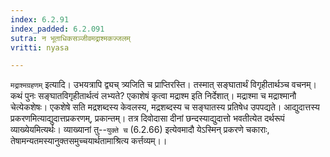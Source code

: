 ```yaml
---
index: 6.2.91
index_padded: 6.2.091
sutra: न भूताधिकसञ्जीवमद्राश्मकज्जलम्
vritti: nyasa

---
```

`मद्राश्मग्रहणम्` इत्यादि। उभयत्रापि द्व्यच् त्र्यजिति च प्राप्तिरस्ति। तस्मात् सङ्घातार्थं विगृहीतार्थञ्च वचनम्। कथं पुनः सङ्घातविगृहीतार्थत्वं लभ्यते? एकाशेषं कृत्वा मद्राश्म इति निर्देशात्। मद्राश्मा च मद्राश्मानौ चेत्येकशेषः। एकशेषे सति मद्रशब्दस्य केवलस्य, मद्रशब्दस्य च सङ्घातस्य प्रतिषेध उपपद्यते।
आद्युदात्तस्य प्रकरणमित्याद्युदात्तप्रकरणम्, प्रकान्तम्। तत्र दिवोदासा दीनां छन्दस्याद्युदात्तो भवतीत्येत दर्थरूपं व्याख्येयमित्यर्थः। व्याख्यानां तु--`युक्ते च` (6.2.66) इत्येवमादौ येऽस्मिन् प्रकरणे चकाराः, तेषामन्यतमस्यानुक्तसमुच्चयार्थतामाश्रित्य कर्त्तव्यम्।।